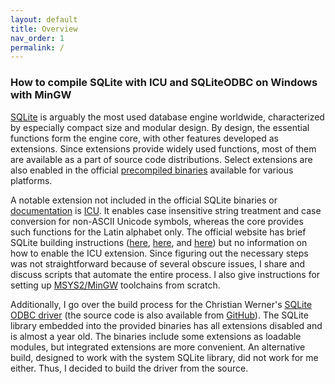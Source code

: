 ```yaml
---
layout: default
title: Overview
nav_order: 1
permalink: /
---
```


### How to compile SQLite with ICU and SQLiteODBC on Windows with MinGW
<p></p>

[SQLite][] is arguably the most used database engine worldwide, characterized by especially compact size and modular design. By design, the essential functions form the engine core, with other features developed as extensions. Since extensions provide widely used functions, most of them are available as a part of source code distributions. Select extensions are also enabled in the official [precompiled binaries][SQLite Distros] available for various platforms.

A notable extension not included in the official SQLite binaries or [documentation][SQLite Docs] is [ICU][]. It enables case insensitive string treatment and case conversion for non-ASCII Unicode symbols, whereas the core provides such functions for the Latin alphabet only. The official website has brief SQLite building instructions ([here][How To Compile SQLite], [here][Compile-time Options], and [here][README.md]) but no information on how to enable the ICU extension. Since figuring out the necessary steps was not straightforward because of several obscure issues, I share and discuss scripts that automate the entire process. I also give instructions for setting up [MSYS2/MinGW][MSYS2] toolchains from scratch.

Additionally, I go over the build process for the Christian Werner's [SQLite ODBC driver][] (the source code is also available from [GitHub][SQLite ODBC GitHub]). The SQLite library embedded into the provided binaries has all extensions disabled and is almost a year old. The binaries include some extensions as loadable modules, but integrated extensions are more convenient. An alternative build, designed to work with the system SQLite library, did not work for me either. Thus, I decided to build the driver from the source.


<!---
### References
--->

[SQLite]: https://sqlite.org
[SQLite Distros]: https://sqlite.org/download.html
[SQLite Docs]: https://sqlite.org/docs.html

[How To Compile SQLite]: https://sqlite.org/howtocompile.html
[Compile-time Options]: https://sqlite.org/compile.html
[README.md]: https://sqlite.org/src/doc/trunk/README.md

[ICU]: https://icu-project.org
[MSYS2]: https://msys2.org

[SQLite ODBC driver]: http://ch-werner.de/sqliteodbc
[SQLite ODBC GitHub]: https://github.com/softace/sqliteodbc